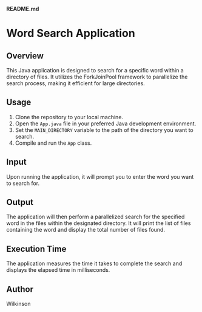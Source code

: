 **README.md**

# Word Search Application

## Overview
This Java application is designed to search for a specific word within a directory of files. It utilizes the ForkJoinPool framework to parallelize the search process, making it efficient for large directories.

## Usage
1. Clone the repository to your local machine.
2. Open the `App.java` file in your preferred Java development environment.
3. Set the `MAIN_DIRECTORY` variable to the path of the directory you want to search.
4. Compile and run the `App` class.

## Input
Upon running the application, it will prompt you to enter the word you want to search for.

## Output
The application will then perform a parallelized search for the specified word in the files within the designated directory. It will print the list of files containing the word and display the total number of files found.

## Execution Time
The application measures the time it takes to complete the search and displays the elapsed time in milliseconds.

## Author
Wilkinson
